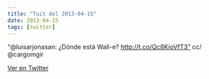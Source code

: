 ```yaml
---
title: "Tuit del 2013-04-15"
date: 2013-04-15
tags: [twitter]
---
```


“@luisarjonasan: ¿Dónde está Wall-e? http://t.co/Qc8KioVfT3” cc/ @cargomgir



[Ver en Twitter](https://twitter.com/i/web/status/323835488035299329)
